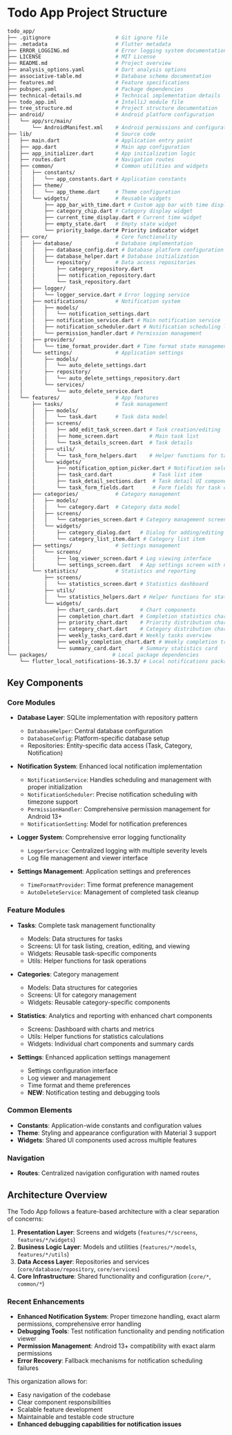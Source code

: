 # Todo App Project Structure

```bash
todo_app/
├── .gitignore                     # Git ignore file
├── .metadata                      # Flutter metadata
├── ERROR_LOGGING.md               # Error logging system documentation
├── LICENSE                        # MIT License
├── README.md                      # Project overview
├── analysis_options.yaml          # Dart analysis options
├── associative-table.md           # Database schema documentation
├── features.md                    # Feature specifications
├── pubspec.yaml                   # Package dependencies
├── technical-details.md           # Technical implementation details
├── todo_app.iml                   # IntelliJ module file
├── tree_structure.md              # Project structure documentation
├── android/                       # Android platform configuration
│   └── app/src/main/
│       └── AndroidManifest.xml    # Android permissions and configuration
├── lib/                           # Source code
│   ├── main.dart                  # Application entry point
│   ├── app.dart                   # Main app configuration
│   ├── app_initializer.dart       # App initialization logic
│   ├── routes.dart                # Navigation routes
│   ├── common/                    # Common utilities and widgets
│   │   ├── constants/
│   │   │   └── app_constants.dart # Application constants
│   │   ├── theme/
│   │   │   └── app_theme.dart     # Theme configuration
│   │   └── widgets/               # Reusable widgets
│   │       ├── app_bar_with_time.dart # Custom app bar with time display
│   │       ├── category_chip.dart # Category display widget
│   │       ├── current_time_display.dart # Current time widget
│   │       ├── empty_state.dart   # Empty state widget
│   │       └── priority_badge.dart# Priority indicator widget
│   ├── core/                      # Core functionality
│   │   ├── database/              # Database implementation
│   │   │   ├── database_config.dart # Database platform configuration
│   │   │   ├── database_helper.dart # Database initialization
│   │   │   └── repository/        # Data access repositories
│   │   │       ├── category_repository.dart
│   │   │       ├── notification_repository.dart
│   │   │       └── task_repository.dart
│   │   ├── logger/
│   │   │   └── logger_service.dart # Error logging service
│   │   ├── notifications/         # Notification system
│   │   │   ├── models/
│   │   │   │   └── notification_settings.dart
│   │   │   ├── notification_service.dart # Main notification service
│   │   │   ├── notification_scheduler.dart # Notification scheduling logic
│   │   │   └── permission_handler.dart # Permission management
│   │   ├── providers/
│   │   │   └── time_format_provider.dart # Time format state management
│   │   └── settings/              # Application settings
│   │       ├── models/
│   │       │   └── auto_delete_settings.dart
│   │       ├── repository/
│   │       │   └── auto_delete_settings_repository.dart
│   │       └── services/
│   │           └── auto_delete_service.dart
│   └── features/                  # App features
│       ├── tasks/                 # Task management
│       │   ├── models/
│       │   │   └── task.dart      # Task data model
│       │   ├── screens/
│       │   │   ├── add_edit_task_screen.dart # Task creation/editing
│       │   │   ├── home_screen.dart          # Main task list
│       │   │   └── task_details_screen.dart  # Task details
│       │   ├── utils/
│       │   │   └── task_form_helpers.dart    # Helper functions for task forms
│       │   └── widgets/
│       │       ├── notification_option_picker.dart # Notification selection UI
│       │       ├── task_card.dart             # Task list item
│       │       ├── task_detail_sections.dart  # Task detail UI components
│       │       └── task_form_fields.dart      # Form fields for task creation/editing
│       ├── categories/            # Category management
│       │   ├── models/
│       │   │   └── category.dart  # Category data model
│       │   ├── screens/
│       │   │   └── categories_screen.dart # Category management screen
│       │   └── widgets/
│       │       ├── category_dialog.dart   # Dialog for adding/editing categories
│       │       └── category_list_item.dart # Category list item
│       ├── settings/              # Settings management
│       │   └── screens/
│       │       ├── log_viewer_screen.dart # Log viewing interface
│       │       └── settings_screen.dart   # App settings screen with notification testing
│       └── statistics/            # Statistics and reporting
│           ├── screens/
│           │   └── statistics_screen.dart # Statistics dashboard
│           ├── utils/
│           │   └── statistics_helpers.dart # Helper functions for statistics
│           └── widgets/
│               ├── chart_cards.dart       # Chart components
│               ├── completion_chart.dart  # Completion statistics chart
│               ├── priority_chart.dart    # Priority distribution chart
│               ├── category_chart.dart    # Category distribution chart
│               ├── weekly_tasks_card.dart # Weekly tasks overview
│               ├── weekly_completion_chart.dart # Weekly completion trends
│               └── summary_card.dart      # Summary statistics card
└── packages/                     # Local package dependencies
    └── flutter_local_notifications-16.3.3/ # Local notifications package
```

## Key Components

### Core Modules

- **Database Layer**: SQLite implementation with repository pattern
  - `DatabaseHelper`: Central database configuration
  - `DatabaseConfig`: Platform-specific database setup
  - Repositories: Entity-specific data access (Task, Category, Notification)

- **Notification System**: Enhanced local notification implementation
  - `NotificationService`: Handles scheduling and management with proper initialization
  - `NotificationScheduler`: Precise notification scheduling with timezone support
  - `PermissionHandler`: Comprehensive permission management for Android 13+
  - `NotificationSetting`: Model for notification preferences

- **Logger System**: Comprehensive error logging functionality
  - `LoggerService`: Centralized logging with multiple severity levels
  - Log file management and viewer interface

- **Settings Management**: Application settings and preferences
  - `TimeFormatProvider`: Time format preference management
  - `AutoDeleteService`: Management of completed task cleanup

### Feature Modules

- **Tasks**: Complete task management functionality
  - Models: Data structures for tasks
  - Screens: UI for task listing, creation, editing, and viewing
  - Widgets: Reusable task-specific components
  - Utils: Helper functions for task operations

- **Categories**: Category management
  - Models: Data structures for categories
  - Screens: UI for category management
  - Widgets: Reusable category-specific components

- **Statistics**: Analytics and reporting with enhanced chart components
  - Screens: Dashboard with charts and metrics
  - Utils: Helper functions for statistics calculations
  - Widgets: Individual chart components and summary cards

- **Settings**: Enhanced application settings management
  - Settings configuration interface
  - Log viewer and management
  - Time format and theme preferences
  - **NEW**: Notification testing and debugging tools

### Common Elements

- **Constants**: Application-wide constants and configuration values
- **Theme**: Styling and appearance configuration with Material 3 support
- **Widgets**: Shared UI components used across multiple features

### Navigation

- **Routes**: Centralized navigation configuration with named routes

## Architecture Overview

The Todo App follows a feature-based architecture with a clear separation of concerns:

1. **Presentation Layer**: Screens and widgets (`features/*/screens`, `features/*/widgets`)
2. **Business Logic Layer**: Models and utilities (`features/*/models`, `features/*/utils`)
3. **Data Access Layer**: Repositories and services (`core/database/repository`, `core/services`)
4. **Core Infrastructure**: Shared functionality and configuration (`core/*`, `common/*`)

### Recent Enhancements

- **Enhanced Notification System**: Proper timezone handling, exact alarm permissions, comprehensive error handling
- **Debugging Tools**: Test notification functionality and pending notification viewer
- **Permission Management**: Android 13+ compatibility with exact alarm permissions
- **Error Recovery**: Fallback mechanisms for notification scheduling failures

This organization allows for:

- Easy navigation of the codebase
- Clear component responsibilities
- Scalable feature development
- Maintainable and testable code structure
- **Enhanced debugging capabilities for notification issues**
